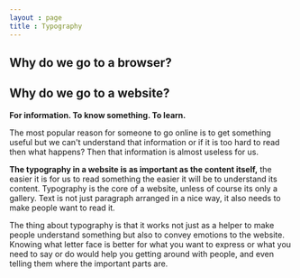 ```yaml
---
layout : page
title : Typography
---
```


Why do we go to a browser? 
---
Why do we go to a website?
---

<b>For information. To know something. To learn.</b>

The most popular reason for someone to go online is to get something useful but we can't understand that information or if it is too hard to read then what happens? Then that information is almost useless for us.

<b>The typography in a website is as important as  the content itself,</b> the easier it is for us to read something the easier it will be to understand its content. Typography is the core of a website, unless of course its only a gallery. Text is not just paragraph arranged in a nice way, it also needs to make people want to read it.

The thing about typography is that it works not just as a helper to make people understand something but also to convey emotions to the website. Knowing what letter face is better for what you want to express or what you need to say or do would help you getting around with people, and even telling them where the important parts are.
